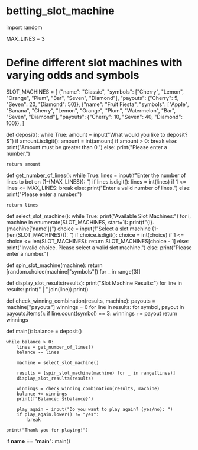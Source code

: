# betting_slot_machine
import random

MAX_LINES = 3

# Define different slot machines with varying odds and symbols
SLOT_MACHINES = [
    {"name": "Classic", "symbols": ["Cherry", "Lemon", "Orange", "Plum", "Bar", "Seven", "Diamond"], "payouts": {"Cherry": 5, "Seven": 20, "Diamond": 50}},
    {"name": "Fruit Fiesta", "symbols": ["Apple", "Banana", "Cherry", "Lemon", "Orange", "Plum", "Watermelon", "Bar", "Seven", "Diamond"], "payouts": {"Cherry": 10, "Seven": 40, "Diamond": 100}},
]

def deposit():
    while True:
        amount = input("What would you like to deposit? $")
        if amount.isdigit():
            amount = int(amount)
            if amount > 0:
                break
            else:
                print("Amount must be greater than 0.")
        else:
            print("Please enter a number.")

    return amount

def get_number_of_lines():
    while True:
        lines = input(f"Enter the number of lines to bet on (1-{MAX_LINES}): ")
        if lines.isdigit():
            lines = int(lines)
            if 1 <= lines <= MAX_LINES:
                break
            else:
                print("Enter a valid number of lines.")
        else:
            print("Please enter a number.")

    return lines

def select_slot_machine():
    while True:
        print("Available Slot Machines:")
        for i, machine in enumerate(SLOT_MACHINES, start=1):
            print(f"{i}. {machine['name']}")
        choice = input(f"Select a slot machine (1-{len(SLOT_MACHINES)}): ")
        if choice.isdigit():
            choice = int(choice)
            if 1 <= choice <= len(SLOT_MACHINES):
                return SLOT_MACHINES[choice - 1]
            else:
                print("Invalid choice. Please select a valid slot machine.")
        else:
            print("Please enter a number.")

def spin_slot_machine(machine):
    return [random.choice(machine["symbols"]) for _ in range(3)]

def display_slot_results(results):
    print("Slot Machine Results:")
    for line in results:
        print(" | ".join(line))
    print()

def check_winning_combination(results, machine):
    payouts = machine["payouts"]
    winnings = 0
    for line in results:
        for symbol, payout in payouts.items():
            if line.count(symbol) == 3:
                winnings += payout
    return winnings

def main():
    balance = deposit()
    
    while balance > 0:
        lines = get_number_of_lines()
        balance -= lines
        
        machine = select_slot_machine()
        
        results = [spin_slot_machine(machine) for _ in range(lines)]
        display_slot_results(results)
        
        winnings = check_winning_combination(results, machine)
        balance += winnings
        print(f"Balance: ${balance}")
        
        play_again = input("Do you want to play again? (yes/no): ")
        if play_again.lower() != "yes":
            break

    print("Thank you for playing!")

if __name__ == "__main__":
    main()

